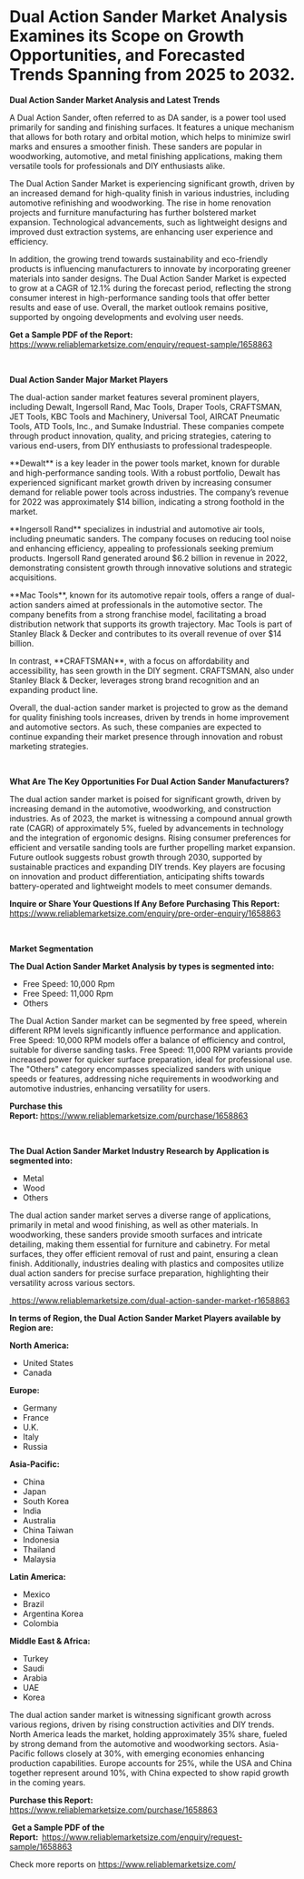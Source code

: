 <p><h1>Dual Action Sander Market Analysis Examines its Scope on Growth Opportunities, and Forecasted Trends Spanning from 2025 to 2032.</h1></p><p><strong>Dual Action Sander Market Analysis and Latest Trends</strong></p>
<p><p>A Dual Action Sander, often referred to as DA sander, is a power tool used primarily for sanding and finishing surfaces. It features a unique mechanism that allows for both rotary and orbital motion, which helps to minimize swirl marks and ensures a smoother finish. These sanders are popular in woodworking, automotive, and metal finishing applications, making them versatile tools for professionals and DIY enthusiasts alike.</p><p>The Dual Action Sander Market is experiencing significant growth, driven by an increased demand for high-quality finish in various industries, including automotive refinishing and woodworking. The rise in home renovation projects and furniture manufacturing has further bolstered market expansion. Technological advancements, such as lightweight designs and improved dust extraction systems, are enhancing user experience and efficiency. </p><p>In addition, the growing trend towards sustainability and eco-friendly products is influencing manufacturers to innovate by incorporating greener materials into sander designs. The Dual Action Sander Market is expected to grow at a CAGR of 12.1% during the forecast period, reflecting the strong consumer interest in high-performance sanding tools that offer better results and ease of use. Overall, the market outlook remains positive, supported by ongoing developments and evolving user needs.</p></p>
<p><strong>Get a Sample PDF of the Report:&nbsp;</strong> <a href="https://www.reliablemarketsize.com/enquiry/request-sample/1658863?utm_campaign=1939&utm_medium=2&utm_source=Github&utm_content=ia&utm_term=17022025&utm_id=dual-action-sander">https://www.reliablemarketsize.com/enquiry/request-sample/1658863</a></p>
<p>&nbsp;</p>
<p><strong>Dual Action Sander Major Market Players</strong></p>
<p><p>The dual-action sander market features several prominent players, including Dewalt, Ingersoll Rand, Mac Tools, Draper Tools, CRAFTSMAN, JET Tools, KBC Tools and Machinery, Universal Tool, AIRCAT Pneumatic Tools, ATD Tools, Inc., and Sumake Industrial. These companies compete through product innovation, quality, and pricing strategies, catering to various end-users, from DIY enthusiasts to professional tradespeople.</p><p>**Dewalt** is a key leader in the power tools market, known for durable and high-performance sanding tools. With a robust portfolio, Dewalt has experienced significant market growth driven by increasing consumer demand for reliable power tools across industries. The company’s revenue for 2022 was approximately $14 billion, indicating a strong foothold in the market.</p><p>**Ingersoll Rand** specializes in industrial and automotive air tools, including pneumatic sanders. The company focuses on reducing tool noise and enhancing efficiency, appealing to professionals seeking premium products. Ingersoll Rand generated around $6.2 billion in revenue in 2022, demonstrating consistent growth through innovative solutions and strategic acquisitions.</p><p>**Mac Tools**, known for its automotive repair tools, offers a range of dual-action sanders aimed at professionals in the automotive sector. The company benefits from a strong franchise model, facilitating a broad distribution network that supports its growth trajectory. Mac Tools is part of Stanley Black & Decker and contributes to its overall revenue of over $14 billion.</p><p>In contrast, **CRAFTSMAN**, with a focus on affordability and accessibility, has seen growth in the DIY segment. CRAFTSMAN, also under Stanley Black & Decker, leverages strong brand recognition and an expanding product line.</p><p>Overall, the dual-action sander market is projected to grow as the demand for quality finishing tools increases, driven by trends in home improvement and automotive sectors. As such, these companies are expected to continue expanding their market presence through innovation and robust marketing strategies.</p></p>
<p>&nbsp;</p>
<p><strong>What Are The Key Opportunities For Dual Action Sander Manufacturers?</strong></p>
<p><p>The dual action sander market is poised for significant growth, driven by increasing demand in the automotive, woodworking, and construction industries. As of 2023, the market is witnessing a compound annual growth rate (CAGR) of approximately 5%, fueled by advancements in technology and the integration of ergonomic designs. Rising consumer preferences for efficient and versatile sanding tools are further propelling market expansion. Future outlook suggests robust growth through 2030, supported by sustainable practices and expanding DIY trends. Key players are focusing on innovation and product differentiation, anticipating shifts towards battery-operated and lightweight models to meet consumer demands.</p></p>
<p><strong>Inquire or Share Your Questions If Any Before Purchasing This Report:</strong> <a href="https://www.reliablemarketsize.com/enquiry/pre-order-enquiry/1658863?utm_campaign=1939&utm_medium=2&utm_source=Github&utm_content=ia&utm_term=17022025&utm_id=dual-action-sander">https://www.reliablemarketsize.com/enquiry/pre-order-enquiry/1658863</a></p>
<p>&nbsp;</p>
<p><strong>Market Segmentation</strong></p>
<p><strong>The Dual Action Sander Market Analysis by types is segmented into:</strong></p>
<p><ul><li>Free Speed: 10,000 Rpm</li><li>Free Speed: 11,000 Rpm</li><li>Others</li></ul></p>
<p><p>The Dual Action Sander market can be segmented by free speed, wherein different RPM levels significantly influence performance and application. Free Speed: 10,000 RPM models offer a balance of efficiency and control, suitable for diverse sanding tasks. Free Speed: 11,000 RPM variants provide increased power for quicker surface preparation, ideal for professional use. The "Others" category encompasses specialized sanders with unique speeds or features, addressing niche requirements in woodworking and automotive industries, enhancing versatility for users.</p></p>
<p><strong>Purchase this Report:&nbsp;</strong><a href="https://www.reliablemarketsize.com/purchase/1658863?utm_campaign=1939&utm_medium=2&utm_source=Github&utm_content=ia&utm_term=17022025&utm_id=dual-action-sander">https://www.reliablemarketsize.com/purchase/1658863</a></p>
<p>&nbsp;</p>
<p><strong>The Dual Action Sander Market Industry Research by Application is segmented into:</strong></p>
<p><ul><li>Metal</li><li>Wood</li><li>Others</li></ul></p>
<p><p>The dual action sander market serves a diverse range of applications, primarily in metal and wood finishing, as well as other materials. In woodworking, these sanders provide smooth surfaces and intricate detailing, making them essential for furniture and cabinetry. For metal surfaces, they offer efficient removal of rust and paint, ensuring a clean finish. Additionally, industries dealing with plastics and composites utilize dual action sanders for precise surface preparation, highlighting their versatility across various sectors.</p></p>
<p><a href="https://www.reliablemarketsize.com/dual-action-sander-market-r1658863?utm_campaign=1939&utm_medium=2&utm_source=Github&utm_content=ia&utm_term=17022025&utm_id=dual-action-sander">&nbsp;https://www.reliablemarketsize.com/dual-action-sander-market-r1658863</a></p>
<p><strong>In terms of Region, the Dual Action Sander Market Players available by Region are:</strong></p>
<p>
    <p> <strong> North America: </strong>
        <ul>
            <li>United States</li>
            <li>Canada</li>
        </ul>
        </p> 
    <p> <strong> Europe: </strong>
        <ul>
            <li>Germany</li>
            <li>France</li>
            <li>U.K.</li>
            <li>Italy</li>
            <li>Russia</li>
        </ul>
        </p> 
    <p> <strong> Asia-Pacific: </strong>
        <ul>
            <li>China</li>
            <li>Japan</li>
            <li>South Korea</li>
            <li>India</li>
            <li>Australia</li>
            <li>China Taiwan</li>
            <li>Indonesia</li>
            <li>Thailand</li>
            <li>Malaysia</li>
        </ul>
        </p> 
    <p> <strong> Latin America: </strong>
        <ul>
            <li>Mexico</li>
            <li>Brazil</li>
            <li>Argentina Korea</li>
            <li>Colombia</li>
        </ul>
        </p> 
    <p> <strong> Middle East & Africa: </strong>
        <ul>
            <li>Turkey</li>
            <li>Saudi</li>
            <li>Arabia</li>
            <li>UAE</li>
            <li>Korea</li>
        </ul>
    </p>
    </p>
<p><p>The dual action sander market is witnessing significant growth across various regions, driven by rising construction activities and DIY trends. North America leads the market, holding approximately 35% share, fueled by strong demand from the automotive and woodworking sectors. Asia-Pacific follows closely at 30%, with emerging economies enhancing production capabilities. Europe accounts for 25%, while the USA and China together represent around 10%, with China expected to show rapid growth in the coming years.</p></p>
<p><strong>Purchase this Report: </strong><a href="https://www.reliablemarketsize.com/purchase/1658863?utm_campaign=1939&utm_medium=2&utm_source=Github&utm_content=ia&utm_term=17022025&utm_id=dual-action-sander">https://www.reliablemarketsize.com/purchase/1658863</a></p>
<p>&nbsp;<strong>Get a Sample PDF of the Report:&nbsp;&nbsp;</strong><a href="https://www.reliablemarketsize.com/enquiry/request-sample/1658863?utm_campaign=1939&utm_medium=2&utm_source=Github&utm_content=ia&utm_term=17022025&utm_id=dual-action-sander">https://www.reliablemarketsize.com/enquiry/request-sample/1658863</a></p>
<p><strong></strong></p>
<p>Check more reports on <a href="https://www.reliablemarketsize.com/?utm_campaign=1939&utm_medium=2&utm_source=Github&utm_content=ia&utm_term=17022025&utm_id=dual-action-sander">https://www.reliablemarketsize.com/</a></p>
